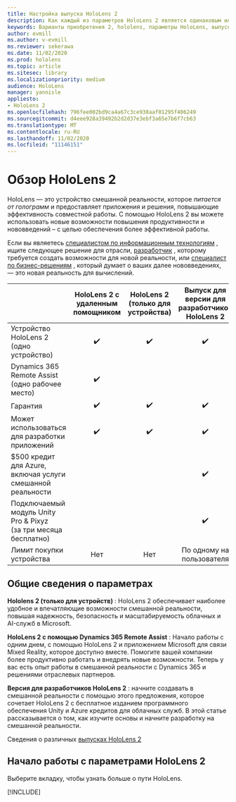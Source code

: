 ```yaml
---
title: Настройка выпуска HoloLens 2
description: Как каждый из параметров HoloLens 2 является одинаковым или разным и что делать после первого.
keywords: Варианты приобретения 2, hololens, параметры HoloLens, выпуск для разработчиков
author: evmill
ms.author: v-evmill
ms.reviewer: sekerawa
ms.date: 11/02/2020
ms.prod: hololens
ms.topic: article
ms.sitesec: library
ms.localizationpriority: medium
audience: HoloLens
manager: yannisle
appliesto:
- HoloLens 2
ms.openlocfilehash: 796fee002bd9ca4a67c3ce938aaf01295f406249
ms.sourcegitcommit: d4eee928a39492b2d2d37e3ebf3a65e7b6f7cb63
ms.translationtype: MT
ms.contentlocale: ru-RU
ms.lasthandoff: 11/02/2020
ms.locfileid: "11146151"
---
```

# Обзор HoloLens 2

HoloLens — это устройство смешанной реальности, которое *питается от голограмм* и предоставляет приложения и решения, повышающие эффективность совместной работы. С помощью HoloLens 2 вы можете использовать новые возможности повышения продуктивности и нововведений – с целью обеспечения более эффективной работы.

Если вы являетесь [специалистом по информационным технологиям](https://www.microsoft.com/hololens/apps) , ищите следующее решение для отрасли, [разработчик](https://www.microsoft.com/hololens/developers) , которому требуется создать возможности для новой реальности, или [специалист по бизнес-решениям](https://www.microsoft.com/hololens/apps) , который думает о ваших далее нововведениях, — это новая реальность для вычислений. 

|                                                         | HoloLens 2 с удаленным помощником | HoloLens 2 (только для устройства) | Выпуск для версии для разработчиков HoloLens 2 |
|---------------------------------------------------------|:-----------------------------:|:------------------------:|:------------------------------:|
| Устройство HoloLens 2 <br>(одно устройство)                      |               ✔️               |             ✔️            |                ✔️               |
| Dynamics 365 Remote Assist<br>(одно рабочее место)                |               ✔️               |                          |                                |
| Гарантия                                                |               ✔️               |             ✔️            |                ✔️               |
| Может использоваться для разработки приложений                                 |               ✔️               |             ✔️            |                ✔️               |
| $500 кредит для Azure, включая услуги смешанной реальности |                               |                          |                ✔️               |
| Подключаемый модуль Unity Pro & Pixyz <br>(за три месяца бесплатно)        |                               |                          |                ✔️               |
| Лимит покупки устройства                                   |              Нет             |           Нет           |          По одному на пользователя          |

## Общие сведения о параметрах

**Hololens 2 (только для устройств)** : HoloLens 2 обеспечивает наиболее удобное и впечатляющие возможности смешанной реальности, повышая надежность, безопасность и масштабируемость облачных и AI-служб в Microsoft.

**HoloLens 2 с помощью Dynamics 365 Remote Assist** : Начало работы с одним днем, с помощью HoloLens 2 и приложением Microsoft для связи Mixed Reality, которое доступно вместе. Помогите вашей компании более продуктивно работать и внедрять новые возможности. Теперь у вас есть опыт работы в смешанной реальности с Dynamics 365 и решениями отраслевых партнеров.

**Версия для разработчиков HoloLens 2** : начните создавать в смешанной реальности с помощью этого предложения, которое сочетает HoloLens 2 с бесплатное изданием программного обеспечения Unity и Azure кредитов для облачных служб. В этой статье рассказывается о том, как изучите основы и начните разработку на смешанной реальности.

Сведения о различных [выпусках HoloLens 2](https://www.microsoft.com/hololens/buy)

## Начало работы с параметрами HoloLens 2
Выберите вкладку, чтобы узнать больше о пути HoloLens. 

[!INCLUDE[](includes/options-overview.md)]

